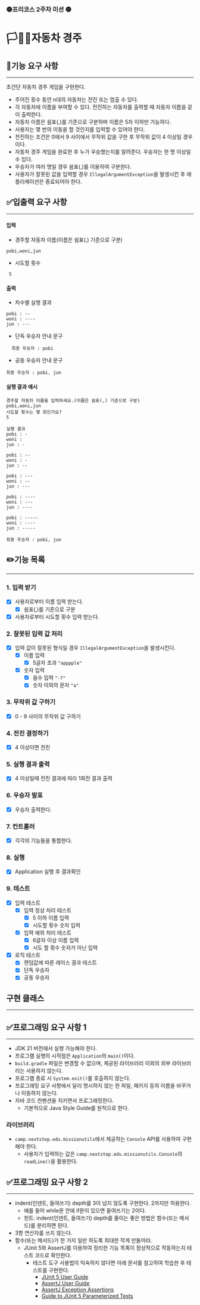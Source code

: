 ###  🟡프리코스 2주차 미션 🟡
# 🏳️🚗🏁자동차 경주


## 📍기능 요구 사항

---

초간단 자동차 경주 게임을 구현한다.

- 주어진 횟수 동안 n대의 자동차는 전진 또는 멈출 수 있다.
- 각 자동차에 이름을 부여할 수 있다. 전진하는 자동차를 출력할 때 자동차 이름을 같이 출력한다.
- 자동차 이름은 쉼표(,)를 기준으로 구분하며 이름은 5자 이하만 가능하다.
- 사용자는 몇 번의 이동을 할 것인지를 입력할 수 있어야 한다.
- 전진하는 조건은 0에서 9 사이에서 무작위 값을 구한 후 무작위 값이 4 이상일 경우이다.
- 자동차 경주 게임을 완료한 후 누가 우승했는지를 알려준다. 우승자는 한 명 이상일 수 있다.
- 우승자가 여러 명일 경우 쉼표(,)를 이용하여 구분한다.
- 사용자가 잘못된 값을 입력할 경우 ```IllegalArgumentException```을 발생시킨 후 애플리케이션은 종료되어야 한다.

## ✅입출력 요구 사항

---
#### 입력
- 경주할 자동차 이름(이름은 쉼표(,) 기준으로 구분)
```
pobi,woni,jun
```
- 시도할 횟수
```
 5
```

#### 출력

- 차수별 실행 결과

```dbn-psql
pobi : --
woni : ----
jun : ---
```
- 단독 우승자 안내 문구
```dbn-psql
  최종 우승자 : pobi
```
- 공동 우승자 안내 문구
```dbn-psql
최종 우승자 : pobi, jun
```



#### 실행 결과 예시

```dbn-psql
경주할 자동차 이름을 입력하세요.(이름은 쉼표(,) 기준으로 구분)
pobi,woni,jun
시도할 횟수는 몇 회인가요?
5

실행 결과
pobi : -
woni : 
jun : -

pobi : --
woni : -
jun : --

pobi : ---
woni : --
jun : ---

pobi : ----
woni : ---
jun : ----

pobi : -----
woni : ----
jun : -----

최종 우승자 : pobi, jun
```

## ✏️기능 목록

---
### 1. 입력 받기
- [x] 사용자로부터 이름 입력 받는다.
  - [x] 쉼표(,)를 기준으로 구분
- [x] 사용자로부터 시도할 횟수 입력 받는다.
### 2. 잘못된 입력 값 처리
- [x] 입력 값이 잘못된 형식일 경우 ```IllegalArgumentException```을 발생시킨다.
    - [x] 이름 입력
      - [x] 5글자 초과 ```"apppple"```
    - [x] 숫자 입력
      - [x] 음수 입력 ```"-7"```
      - [x] 숫자 이외의 문자 ```"a"```
### 3. 무작위 값 구하기
- [x] 0 - 9 사이의 무작위 값 구하기
### 4. 전진 결정하기
- [x] 4 이상이면 전진
### 5. 실행 결과 출력
- [x] 4 이상일때 전진 결과에 따라 1회전 결과 출력
### 6. 우승자 발표
- [x] 우승자 출력한다.
### 7. 컨트롤러
- [x] 각각의 기능들을 통합한다.
### 8. 실행
- [x] Application 실행 후 결과확인
### 9. 테스트
- [x] 입력 테스트
    - [x] 입력 정상 처리 테스트
      - [x] 5 이하 이름 입력
      - [x] 시도할 횟수 숫자 입력
    - [x] 입력 예외 처리 테스트
      - [x] 6글자 이상 이름 입력
      - [x] 시도 할 횟수 숫자가 아닌 입력
- [x] 로직 테스트
    - [x] 랜덤값에 따른 레이스 결과 테스트
    - [x] 단독 우승자
    - [x] 공동 우승자

## 구현 클래스 

---



## ✅프로그래밍 요구 사항 1

---
- JDK 21 버전에서 실행 가능해야 한다.
- 프로그램 실행의 시작점은 ```Application```의 ```main()```이다.
- ```build.gradle``` 파일은 변경할 수 없으며, 제공된 라이브러리 이외의 외부 라이브러리는 사용하지 않는다.
- 프로그램 종료 시 ```System.exit()```를 호출하지 않는다.
- 프로그래밍 요구 사항에서 달리 명시하지 않는 한 파일, 패키지 등의 이름을 바꾸거나 이동하지 않는다.
- 자바 코드 컨벤션을 지키면서 프로그래밍한다.
    - 기본적으로 Java Style Guide를 원칙으로 한다.

### 라이브러리
- ```camp.nextstep.edu.missionutils```에서 제공하는 ```Console``` API를 사용하여 구현해야 한다.
    - 사용자가 입력하는 값은 ```camp.nextstep.edu.missionutils.Console```의 ```readLine()```을 활용한다.

## ✅프로그래밍 요구 사항 2

---
- indent(인덴트, 들여쓰기) depth를 3이 넘지 않도록 구현한다. 2까지만 허용한다.
    - 예를 들어 while문 안에 if문이 있으면 들여쓰기는 2이다.
    - 힌트: indent(인덴트, 들여쓰기) depth를 줄이는 좋은 방법은 함수(또는 메서드)를 분리하면 된다.
- 3항 연산자를 쓰지 않는다.
- 함수(또는 메서드)가 한 가지 일만 하도록 최대한 작게 만들어라.
  - JUnit 5와 AssertJ를 이용하여 정리한 기능 목록이 정상적으로 작동하는지 테스트 코드로 확인한다.
    - 테스트 도구 사용법이 익숙하지 않다면 아래 문서를 참고하여 학습한 후 테스트를 구현한다.
      - [JUnit 5 User Guide](https://junit.org/junit5/docs/current/user-guide/)
      - [AssertJ User Guide](https://assertj.github.io/doc/)
      - [AssertJ Exception Assertions](https://www.baeldung.com/assertj-exception-assertion)
      - [Guide to JUnit 5 Parameterized Tests](https://www.baeldung.com/parameterized-tests-junit-5)

